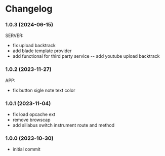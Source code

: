 # Changelog

### 1.0.3 (2024-06-15)
SERVER:
- fix upload backtrack
- add blade template provider
- add functional for third party service
-- add youtube upload backtrack

### 1.0.2 (2023-11-27)
APP:
- fix button sigle note text color

### 1.0.1 (2023-11-04)
- fix load opcache ext
- remove browscap
- add sillabus switch instrument route and method

### 1.0.0 (2023-10-30)
- initial commit